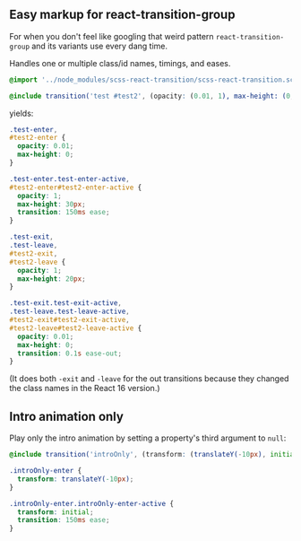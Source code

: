 ## Easy markup for react-transition-group

For when you don't feel like googling that weird pattern `react-transition-group` and its variants use every dang time.

Handles one or multiple class/id names, timings, and eases.

```scss
@import '../node_modules/scss-react-transition/scss-react-transition.scss';

@include transition('test #test2', (opacity: (0.01, 1), max-height: (0, 30px, 20px)), 150 0.1s, ease ease-out);
```

yields:

```css
.test-enter,
#test2-enter {
  opacity: 0.01;
  max-height: 0;
}

.test-enter.test-enter-active,
#test2-enter#test2-enter-active {
  opacity: 1;
  max-height: 30px;
  transition: 150ms ease;
}

.test-exit,
.test-leave,
#test2-exit,
#test2-leave {
  opacity: 1;
  max-height: 20px;
}

.test-exit.test-exit-active,
.test-leave.test-leave-active,
#test2-exit#test2-exit-active,
#test2-leave#test2-leave-active {
  opacity: 0.01;
  max-height: 0;
  transition: 0.1s ease-out;
}
```

(It does both `-exit` and `-leave` for the out transitions because they changed the class names in the React 16 version.)

## Intro animation only

Play only the intro animation by setting a property's third argument to `null`:

```scss
@include transition('introOnly', (transform: (translateY(-10px), initial, null)));
```

```css
.introOnly-enter {
  transform: translateY(-10px);
}

.introOnly-enter.introOnly-enter-active {
  transform: initial;
  transition: 150ms ease;
}
```
